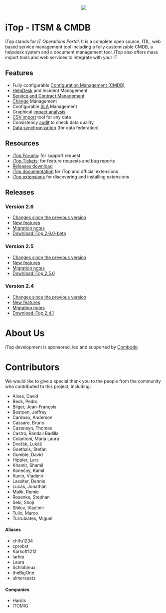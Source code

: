 <p align="center"><a href="https://www.combodo.com/itop-193" target="_blank">
    <img src="https://www.combodo.com/logos/logo-itop.svg">
</a></p>


# iTop - ITSM & CMDB
 
iTop stands for *IT Operations Portal*.
It is a complete open source, ITIL, web based service management tool including a fully customizable CMDB, a helpdesk system and a document management tool. 
iTop also offers mass import tools and web services to integrate with your IT

## Features
- Fully configurable [Configuration Management (CMDB)][10]
- [HelpDesk][11] and Incident Management
- [Service and Contract Management][12]
- [Change][13] Management
- Configurable [SLA][14] Management
- Graphical [impact analysis][15]
- [CSV import][16] tool for any data
- Consistency [audit][17] to check data quality
- [Data synchronization][18] (for data federation)


## Resources

 - [iTop Forums][1]: for support request
 - [iTop Tickets][2]: for feature requests and bug reports
 - [Releases download][3]
 - [iTop documentation][4] for iTop and official extensions
 - [iTop extensions][5] for discovering and installing extensions

 
## Releases
### Version 2.6  
 - [Changes since the previous version][58]
 - [New features][59]
 - [Migration notes][60]
 - [Download iTop 2.6.0-beta][61]


### Version 2.5  
 - [Changes since the previous version][54]
 - [New features][55]
 - [Migration notes][56]
 - [Download iTop 2.5.0][57]
 

### Version 2.4  
 - [Changes since the previous version][50]
 - [New features][51]
 - [Migration notes][52]
 - [Download iTop 2.4.1][53]


# About Us

iTop development is sponsored, led and supported by [Combodo][0].


# Contributors

We would like to give a special thank you to the people from the community who contributed to this project, including:
 - Alves, David
 - Beck, Pedro
 - Bilger, Jean-François
 - Bostoen, Jeffrey
 - Cardoso, Anderson
 - Cassaro, Bruno
 - Casteleyn, Thomas
 - Castro, Randall Badilla
 - Colantoni, Maria Laura
 - Dvořák, Lukáš
 - Goethals, Stefan
 - Gumble, David
 - Hippler, Lars
 - Khamit, Shamil
 - Konečný, Kamil
 - Kunin, Vladimir
 - Lassiter, Dennis
 - Lucas, Jonathan
 - Malik, Remie
 - Rosenke, Stephan
 - Seki, Shoji
 - Shilov, Vladimir
 - Tulio, Marco
 - Turrubiates, Miguel

#### Aliases
 - chifu1234
 - cprobst
 - Karkoff1212
 - larhip
 - Laura
 - Schlobinux
 - theBigOne
 - ulmerspatz

#### Companies
 - Hardis
 - ITOMIG



[0]: https://www.combodo.com

[1]: https://sourceforge.net/p/itop/discussion/
[2]: https://sourceforge.net/p/itop/tickets/
[3]: https://sourceforge.net/projects/itop/files/itop/
[4]: https://www.itophub.io/wiki
[5]: https://store.itophub.io/en_US/



[10]: https://www.itophub.io/wiki/page?id=2_5_0%3Adatamodel%3Astart#configuration_management_cmdb
[11]: https://www.itophub.io/wiki/page?id=2_5_0%3Adatamodel%3Astart#ticketing
[12]: https://www.itophub.io/wiki/page?id=2_5_0%3Adatamodel%3Astart#service_management
[13]: https://www.itophub.io/wiki/page?id=2_5_0%3Adatamodel%3Astart#change_management
[14]: https://www.itophub.io/wiki/page?id=2_5_0%3Aimplementation%3Astart#service_level_agreements_and_targets
[15]: https://www.itophub.io/wiki/page?id=2_5_0%3Auser%3Aactions#relations
[16]: https://www.itophub.io/wiki/page?id=2_5_0%3Auser%3Abulk_modify#uploading_data
[17]: https://www.itophub.io/wiki/page?id=2_5_0%3Aadmin%3Aaudit
[18]: https://www.itophub.io/wiki/page?id=2_5_0%3Aadvancedtopics%3Adata_synchro_overview



[50]: https://www.itophub.io/wiki/page?id=2_4_0:release:change_log
[51]: https://www.itophub.io/wiki/page?id=2_4_0:release:2_4_whats_new
[52]: https://www.itophub.io/wiki/page?id=2_4_0:install:230_to_240_migration_notes
[53]: https://sourceforge.net/projects/itop/files/itop/2.4.1/iTop-2.4.1-3714.zip/download

[54]: https://www.itophub.io/wiki/page?id=2_5_0:release:change_log
[55]: https://www.itophub.io/wiki/page?id=2_5_0:release:2_5_whats_new
[56]: https://www.itophub.io/wiki/page?id=2_5_0:install:240_to_250_migration_notes
[57]: https://sourceforge.net/projects/itop/files/itop/2.5.0/iTop-2.5.0-3935.zip/download

[58]: https://www.itophub.io/wiki/page?id=2_6_0:release:change_log
[59]: https://www.itophub.io/wiki/page?id=2_6_0:release:2_6_whats_new
[60]: https://www.itophub.io/wiki/page?id=2_6_0:install:250_to_260_migration_notes
[61]: https://sourceforge.net/projects/itop/files/itop/2.6.0-beta/iTop-2.6-beta-4146.zip/download
